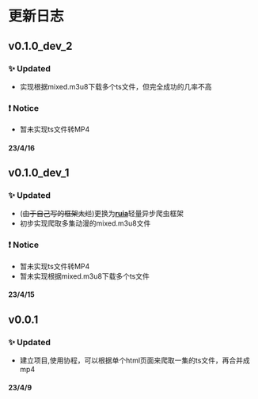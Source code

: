 # 更新日志

## v0.1.0_dev_2

### ✨ Updated
- 实现根据mixed.m3u8下载多个ts文件，但完全成功的几率不高

### ❗ Notice
- 暂未实现ts文件转MP4

#### 23/4/16


## v0.1.0_dev_1

### ✨ Updated
- (<span style="text-decoration: line-through">由于自己写的框架太烂</span>)更换为[**ruia**](https://github.com/howie6879/ruia)轻量异步爬虫框架
- 初步实现爬取多集动漫的mixed.m3u8文件

### ❗ Notice
- 暂未实现ts文件转MP4
- 暂未实现根据mixed.m3u8下载多个ts文件
#### 23/4/15

## v0.0.1

### ✨ Updated
- 建立项目,使用协程，可以根据单个html页面来爬取一集的ts文件，再合并成mp4

#### 23/4/9